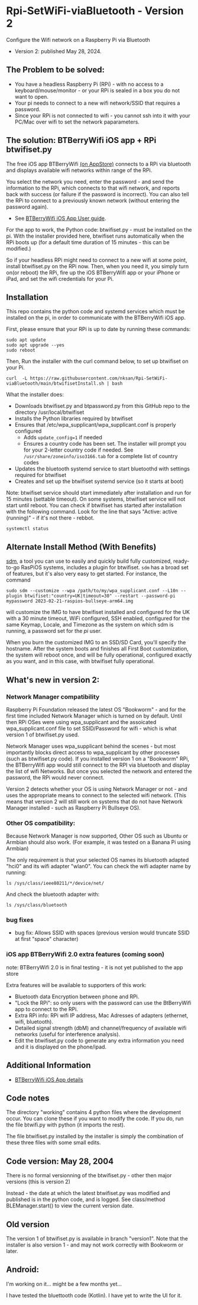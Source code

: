 # Rpi-SetWiFi-viaBluetooth - Version 2

Configure the Wifi network on a Raspberry Pi via Bluetooth
* Version 2: published May 28, 2024.

## The Problem to be solved:

* You have a headless Raspberry Pi (RPi) - with no access to a keyboard/mouse/monitor - or your RPi is sealed in a box you do not want to open.
* Your pi needs to connect to a new wifi network/SSID that requires a password.
* Since your RPi is not connected to wifi - you cannot ssh into it with your PC/Mac over wifi to set the network paparameters.

## The solution: BTBerryWifi iOS app + RPi btwifiset.py

The free iOS app BTBerryWifi  <a href="https://apps.apple.com/us/app/btberrywifi/id1596978011" target="_blank">(on AppStore)</a>  connects to a RPi via bluetooth and displays available wifi networks within range of the RPi.

 You select the network you need, enter the password - and send the information to the RPi, which connects to that wifi network, and reports back with success (or failure if the password is incorrect).  You can also tell the RPi to connect to a previously known network (without entering the password again).

* See <a href="https://normfrenette.com/Set-wifi-via-bluetooth/iPhone-App-iPhone-app-usage">BTBerryWifi iOS App User guide</a>.

For the app to work, the Python code: btwifiset.py -  must be installed on the pi. With the installer provided here, btwifiset runs automatically when the RPi boots up (for a default time duration of 15 minutes - this can be modified.)

So if your headless RPi might need to connect to a new wifi at some point, install btwifiset.py on the RPi now. Then, when you need it, you simply turn on(or reboot) the RPi, fire up the iOS BTBerryWifi app or your iPhone or iPad, and set the wifi credentials for your Pi.

## Installation

This repo contains the  python code and systemd services which must  be installed on the pi, in order to communicate with the BTBerryWifi iOS app.

First, please ensure that your RPi is up to date by running these commands:
```
sudo apt update
sudo apt upgrade --yes
sudo reboot
```

Then, Run the installer with the curl command below, to set up btwifiset on your Pi.
```
curl  -L https://raw.githubusercontent.com/nksan/Rpi-SetWiFi-viaBluetooth/main/btwifisetInstall.sh | bash
```

What the installer does:
* Downloads btwifiset.py and btpassword.py from this GitHub repo to the directory /usr/local/btwifiset
* Installs the Python libraries required by btwifiset
* Ensures that /etc/wpa_supplicant/wpa_supplicant.conf is properly configured
    * Adds `update_config=1` if needed
    * Ensures a country code has been set. The installer will prompt you for your 2-letter country code if needed. See `/usr/share/zoneinfo/iso3166.tab` for a complete list of country codes
* Updates the bluetooth systemd service to start bluetoothd with settings required for btwifiset
* Creates and set up the btwifiset systemd service (so it starts at boot)

Note: btwifiset service should start immediately after installation and run for 15 minutes (settable timeout). On some systems, btwifiset service will not start until reboot. You can check if btwifiset has started after installation with the following command. Look for the line that says "Active: active (running)" - if it's not there - rebbot.
```
systemctl status 
```

## Alternate Install Method (With Benefits)

<a href="https://github.com/gitbls/sdm">sdm</a>, a tool you can use to easily and quickly build fully customized, ready-to-go RasPiOS systems, includes a plugin for btwifiset. `sdm` has a broad set of features, but it's also very easy to get started. For instance, the command
```
sudo sdm --customize --wpa /path/to/my/wpa_supplicant.conf --L10n --plugin btwifiset:"country=UK|timeout=30" --restart --password-pi mypassword 2023-02-21-raspios-bullseye-arm64.img 
```
will customize the IMG to have btwifiset installed and configured for the UK with a 30 minute timeout, WiFi configured, SSH enabled, configured for the same Keymap, Locale, and Timezone as the system on which sdm is running, a password set for the *pi* user.

When you burn the customized IMG to an SSD/SD Card, you'll specify the hostname. After the system boots and finishes all First Boot customization, the system will reboot once, and will be fully operational, configured exactly as you want, and in this case, with btwifiset fully operational.


## What's new in version 2:

### Network Manager compatibility

Raspberry Pi Foundation released the latest OS "Bookworm" - and for the first time included Network Manager which is turned on by default. 
Until then RPi OSes were using wpa_supplicant and the assoicated wpa_supplicant.conf file to set SSID/Password for wifi - which is what version 1 of btwifiset.py used.

Network Manager uses wpa_supplicant behind the scenes - but most importantly blocks direct access to wpa_supplicant by other processes (such as btwifiset.py code).  If you installed version 1 on a "Bookworm" RPi, the BTBerryWifi app would still connect to the RPI via bluetooth and display the list of wifi Networks. But once you selected the network and entered the password, the RPi would never connect.

Version 2 detects whether your OS is using Network Manager or not - and uses the appropriate means to connect to the selected wifi network. (This means that version 2 will still work on systems that do not have Network Manager installed - such as Raspberry Pi Bullseye OS).

### Other OS compatibility:

Because Network Manager is now supported, Other OS such as Ubuntu or Armbian should also work.  (For example, it was tested on a Banana Pi using Armbian)

The only requirement is that your selected OS names its bluetooth adapted "hci0" and its wifi adapter "wlan0". You can check the wifi adapter name by running:
```
ls /sys/class/ieee80211/*/device/net/
```
And check the bluetooth adapter with:
```
ls /sys/class/bluetooth
```

### bug fixes

* bug fix: Allows SSID with spaces (previous version would truncate SSID at first "space" character)

### iOS app BTBerryWifi 2.0 extra features (coming soon)

note: BTBerryWifi 2.0 is in final testing - it is not yet published to the app store

Extra features will be available to supporters of this work:

* Bluetooth data Encryption between phone and RPi.
* "Lock the RPi": so only users with the password can use the BtBerryWifi app to connect to the RPi.
* Extra RPi info: RPi wifi IP address, Mac Adresses of adapters (ethernet, wifi, bluetooth).
* Detailed signal strength (dbM) and channel/frequency of available wifi networks (useful for interference analysis).
* Edit the btwifiset.py code to generate any extra information you need and it is displayed on the phone/ipad.


## Additional Information

* <a href="https://normfrenette.com/Set-wifi-via-bluetooth/iPhone-App-iPhone-app-usage/">BTBerryWifi iOS App details</a>

## Code notes

The directory "working" contains 4 python files where the development occur. You can clone these if you want to modify the code. If you do, run the file btwifi.py with python (it imports the rest).

The file btwifiset.py installed by the installer is simply the combination of these three files with some small edits.

## Code version: May 28, 2004

There is no formal versionning of the btwifiset.py - other then major versions (this is version 2)

Instead - the date at which the latest btwifiset.py was modified and published is in the python code, and is logged. See class/method BLEManager.start() to view the current version date.

## Old version

The version 1 of btwifiset.py is available in branch "version1".  Note that the installer is also version 1 - and may not work correctly with Bookworm or later.

## Android:

I'm working on it... might be a few months yet...

I have tested the bluettooth code (Kotlin). I have yet to write the UI for it.

